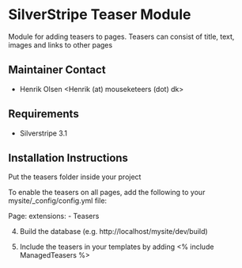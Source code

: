 # SilverStripe Teaser Module
Module for adding teasers to pages. Teasers can consist of title, text, images and links to other pages


## Maintainer Contact
* Henrik Olsen
  <Henrik (at) mouseketeers (dot) dk>

## Requirements
* Silverstripe 3.1

## Installation Instructions

Put the teasers folder inside your project

To enable the teasers on all pages, add the following to your mysite/_config/config.yml file:

Page:
  extensions:
    - Teasers

4. Build the database (e.g. http://localhost/mysite/dev/build)

5. Include the teasers in your templates by adding <% include ManagedTeasers %>

